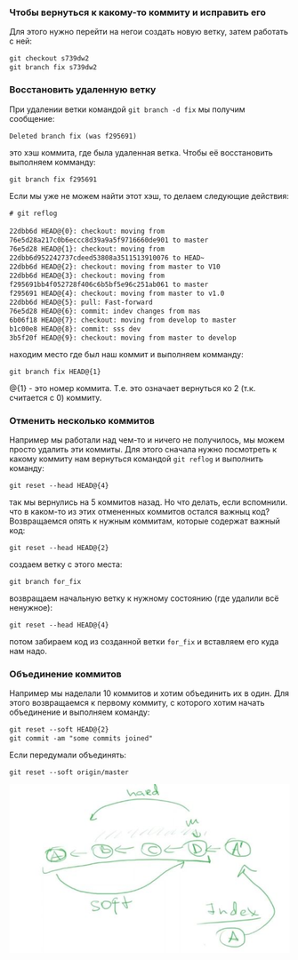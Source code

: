 ### Чтобы вернуться к какому-то коммиту и исправить его
Для этого нужно перейти на негои создать новую ветку, затем работать с ней:
```
git checkout s739dw2
git branch fix s739dw2
```

### Восстановить удаленную ветку
При удалении ветки командой `git branch -d fix` мы получим сообщение:
```
Deleted branch fix (was f295691)
```
это хэш коммита, где была удаленная ветка. Чтобы её восстановить выполняем комманду:
```
git branch fix f295691
```
Если мы уже не можем найти этот хэш, то делаем следующие действия:
```
# git reflog

22dbb6d HEAD@{0}: checkout: moving from 76e5d28a217c0b6eccc8d39a9a5f9716660de901 to master
76e5d28 HEAD@{1}: checkout: moving from 22dbb6d952242737cdeed53808a3511513910076 to HEAD~
22dbb6d HEAD@{2}: checkout: moving from master to V10
22dbb6d HEAD@{3}: checkout: moving from f295691bb4f052728f406c6b5bf5e96c251ab061 to master
f295691 HEAD@{4}: checkout: moving from master to v1.0
22dbb6d HEAD@{5}: pull: Fast-forward
76e5d28 HEAD@{6}: commit: indev changes from mas
6b06f18 HEAD@{7}: checkout: moving from develop to master
b1c00e8 HEAD@{8}: commit: sss dev
3b5f20f HEAD@{9}: checkout: moving from master to develop
```
находим место где был наш коммит и выполняем комманду:
```
git branch fix HEAD@{1}
```
@{1} - это номер коммита. Т.е. это означает вернуться ко 2 (т.к. считается с 0) коммиту.

### Отменить несколько коммитов
Например мы работали над чем-то и ничего не получилось, мы можем просто удалить эти коммиты. Для этого сначала нужно посмотреть к какому коммиту нам вернуться командой `git reflog` и выполнить команду:
```
git reset --head HEAD@{4}
```
так мы вернулись на 5 коммитов назад. Но что делать, если вспомнили. что в каком-то из этих отмененных коммитов остался важныц код? Возвращаемся опять к нужным коммитам, которые содержат важный код:
```
git reset --head HEAD@{2}
```
создаем ветку с этого места:
```
git branch for_fix
```
возвращаем начальную ветку к нужному состоянию (где удалили всё ненужное):
```
git reset --head HEAD@{4}
```
потом забираем код из созданной ветки `for_fix` и вставляем его куда нам надо.

### Объединение коммитов
Например мы наделали 10 коммитов и хотим объединить их в один. Для этого возвращаемся к первому коммиту, с которого хотим начать объединение и выполняем команду:
```
git reset --soft HEAD@{2}
git commit -am "some commits joined"
```
Если передумали объединять:
```
git reset --soft origin/master
```
  ![git_reset.JPG](pic/git_reset.JPG)
